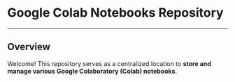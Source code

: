 # Google Colab Notebooks Repository

---

## Overview

Welcome! This repository serves as a centralized location to **store and manage various Google Colaboratory (Colab) notebooks**.

